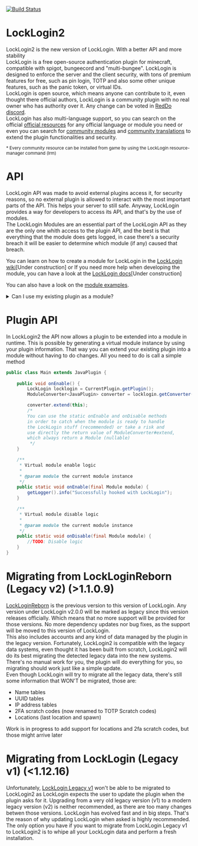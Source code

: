 [![Build Status](https://jenkins.karmadev.es/job/LockLogin/badge/icon)](https://jenkins.karmadev.es/job/LockLogin/)

# LockLogin2
LockLogin2 is the new version of LockLogin. With a better API and more stability
<br>
LockLogin is a free open-source authentication plugin for minecraft, compatible with
spigot, bungeecord and "multi-bungee". LockLogin is designed to enforce the server
and the client security, with tons of premium features for free, such as pin login, TOTP
and also some other unique features, such as the panic token, or virtual IDs.
<br>
LockLogin is open source, which means anyone can contribute to it, even thought there
official authors, LockLogin is a community plugin with no real owner who has authority
over it. Any change can be voted in [RedDo discord](https://discord.gg/77p8KZNfqE).
<br>
LockLogin has also multi-language support, so you can search on the official
[official resources](https://forum.karmadev.es/resources/categories/official.2/) for any official language or module you need or even you can
search for [community modules](https://forum.karmadev.es/resources/categories/module.12/) and [community translations](https://forum.karmadev.es/resources/categories/translation.11/) to extend the plugin functionalities
and security.

<small>* Every community resource can be installed from game by using the LockLogin resource-manager command (lrm)</small>

# API
LockLogin API was made to avoid external plugins access it, for security reasons, so no external plugin is
allowed to interact with the most important parts of the API. This helps your server to still safe. Anyway,
LockLogin provides a way for developers to access its API, and that's by the use of modules.
<br>
The LockLogin Modules are an essential part of the LockLogin API as they are the only one whith access to the
plugin API, and the best is that everything that the module does gets logged, in case there's a security breach
it will be easier to determine which module (if any) caused that breach.

You can learn on how to create a module for LockLogin in the [LockLogin wiki]()[Under construction] or
If you need more help when developing the module, you can have a look at the [LockLogin docs]()[Under construction]

You can also have a look on the [module examples](https://github.com/KarmaDeb/LockLogin2Examples/tree/master).
<details> 
  <summary>Can I use my existing plugin as a module?</summary>
    Yes, unlike in LockLoginReborn (LockLogin legacy v2), a plugin can be extended into a module, without even the need
of making your plugin have module-required files or implementing the LockLogin module class, instead, you simply need to call 
a LockLogin method which asks your plugin as parameter in order to extend your plugin into a module virtually
</details>

# Plugin API
In LockLogin2 the API now allows a plugin to be extended into a module in runtime. This is possible by generating a virtual
module instance by using your plugin information. That way you can extend your existing plugin into a module without having
to do changes. All you need to do is call a simple method

```java
public class Main extends JavaPlugin {
    
    public void onEnable() {
        LockLogin locklogin = CurrentPlugin.getPlugin();
        ModuleConverter<JavaPlugin> converter = locklogin.getConverter();

        converter.extend(this);
        /*
        You can use the static onEnable and onDisable methods
        in order to catch when the module is ready to handle
        the LockLogin stuff (recommended) or take a risk and
        use directly the return value of ModuleConverter#extend, 
        which always return a Module (nullable)
         */
    }

    /**
     * Virtual module enable logic
     * 
     * @param module the current module instance
     */
    public static void onEnable(final Module module) {
        getLogger().info("Successfully hooked with LockLogin");
    }

    /**
     * Virtual module disable logic
     * 
     * @param module the current module instance
     */
    public static void onDisable(final Module module) {
        //TODO: Disable logic
    }
}

```

# Migrating from LockLoginReborn (Legacy v2) (>1.1.0.9)
[LockLoginReborn](https://github.com/KarmaDeb/LockLoginReborn) is the previous version to this version of LockLogin. Any version under LockLogin v2.0.0 will be
marked as legacy since this version releases officially. Which means that no more support will be provided for those
versions. No more dependency updates nor bug fixes, as the support will be moved to this version of LockLogin.
<br>
This also includes accounts and any kind of data managed by the plugin in the legacy version. Fortunately, LockLogin2
is compatible with the legacy data systems, even thought it has been built from scratch, LockLogin2 will do its best
migrating the detected legacy data into the new systems. There's no manual work for you, the plugin will do everything
for you, so migrating should work just like a simple update.
<br>
Even though LockLogin will try to migrate all the legacy data, there's still some information that WON'T be migrated, those are:
- Name tables
- UUID tables
- IP address tables
- 2FA scratch codes (now renamed to TOTP Scratch codes)
- Locations (last location and spawn)

Work is in progress to add support for locations and 2fa scratch codes, but those might arrive later

# Migrating from LockLogin (Legacy v1) (<1.12.16)
Unfortunately, [LockLogin Legacy v1](https://github.com/KarmaDeb/LockLogin) won't be able to be migrated to LockLogin2
as LockLogin expects the user to update the plugin when the plugin asks for it. Upgrading from a very old legacy version (v1)
to a modern legacy version (v2) is neither recommended, as there are too many changes betwen those versions. LockLogin has evolved
fast and in big steps. That's the reason of why updating LockLogin when asked is highly recommended.
<br>
The only option you have if you want to migrate from LockLogin Legacy v1 to LockLogin2 is to whipe all your LockLogin data and perform
a fresh installation.<br>
